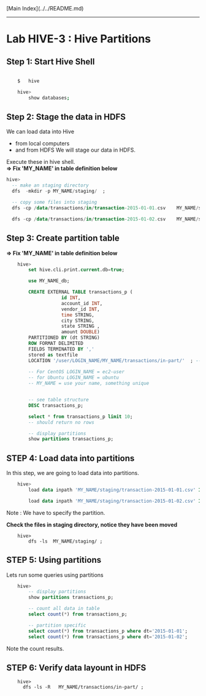 <link rel='stylesheet' href='../assets/css/main.css'/>
[Main Index](../../README.md)

-----

# Lab HIVE-3 : Hive Partitions

## Step 1: Start Hive Shell
```bash

    $   hive

    hive>   
        show databases;
```
## Step 2: Stage the data in HDFS
We can load data into Hive
* from local computers
* and from HDFS
We will stage our data in HDFS.

Execute these in hive shell.  
**=> Fix 'MY_NAME' in table definition below**

```sql
hive>
  -- make an staging directory
  dfs  -mkdir -p MY_NAME/staging/  ;

  -- copy some files into staging
  dfs -cp /data/transactions/in/transaction-2015-01-01.csv    MY_NAME/staging/  ;

  dfs -cp /data/transactions/in/transaction-2015-01-02.csv    MY_NAME/staging/  ;
```

## Step 3: Create partition table

**=> Fix 'MY_NAME' in table definition below**

```sql
    hive>
        set hive.cli.print.current.db=true;

        use MY_NAME_db;

        CREATE EXTERNAL TABLE transactions_p (
                    id INT,
                    account_id INT,
                    vendor_id INT,
                    time STRING,
                    city STRING,
                    state STRING ,
                    amount DOUBLE)
        PARTITIONED BY (dt STRING)
        ROW FORMAT DELIMITED
        FIELDS TERMINATED BY ','
        stored as textfile
        LOCATION '/user/LOGIN_NAME/MY_NAME/transactions/in-part/'  ; -- <-- change LOGIN_NAME & MYNAME
        
        -- For CentOS LOGIN_NAME = ec2-user
        -- for Ubuntu LOGIN_NAME = ubuntu
        -- MY_NAME = use your name, something unique


        -- see table structure
        DESC transactions_p;

        select * from transactions_p limit 10;
        -- should return no rows

        -- display partitions
        show partitions transactions_p;

```


## STEP 4: Load data into partitions
In this step, we are going to load data into partitions.

```sql
    hive>
        load data inpath 'MY_NAME/staging/transaction-2015-01-01.csv' INTO TABLE transactions_p partition (dt='2015-01-01');

        load data inpath 'MY_NAME/staging/transaction-2015-01-02.csv' INTO TABLE transactions_p partition (dt='2015-01-02');

```

Note :  We have to specify the partition.

**Check the files in staging directory, notice they have been moved**

```
    hive>
        dfs -ls  MY_NAME/staging/ ;
```

## STEP 5:  Using partitions
Lets run some queries using partitions
```sql
    hive>   
        -- display partitions
        show partitions transactions_p;

        -- count all data in table
        select count(*) from transactions_p;

        -- partition specific
        select count(*) from transactions_p where dt='2015-01-01';
        select count(*) from transactions_p where dt='2015-01-02';
```

Note the count results.


## STEP 6:  Verify data layount in HDFS
```
    hive>
      dfs -ls -R   MY_NAME/transactions/in-part/ ;
```
